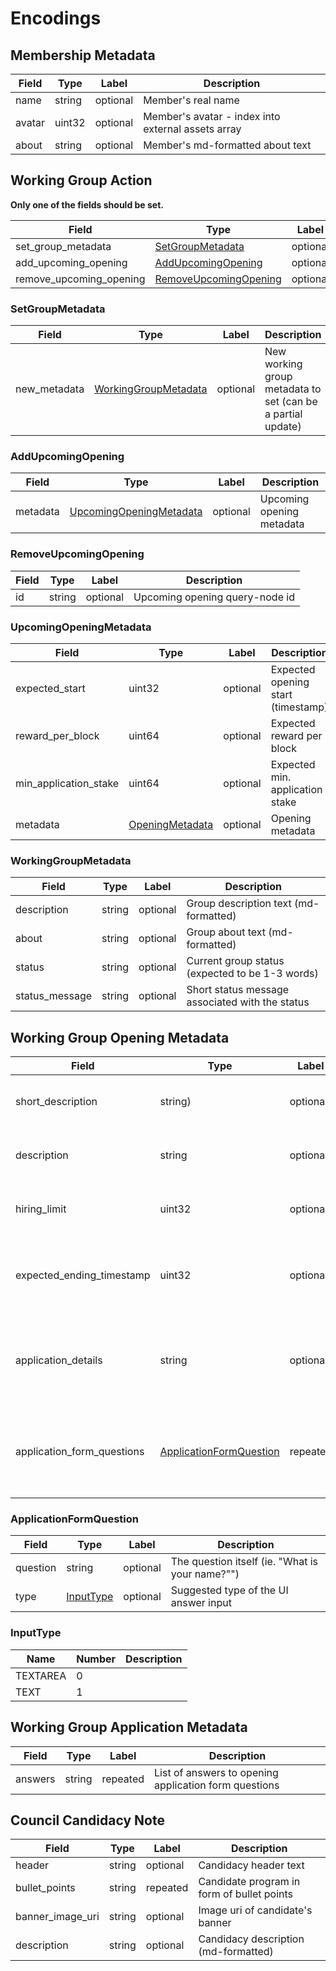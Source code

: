 # Encodings

<!-- Member metadata -->

## Membership Metadata

| Field | Type | Label | Description |
| ----- | ---- | ----- | ----------- |
| name | string | optional | Member&#39;s real name |
| avatar | uint32 | optional | Member&#39;s avatar - index into external assets array |
| about | string | optional | Member&#39;s md-formatted about text |

## Working Group Action

**Only one of the fields should be set.**

| Field | Type | Label | Description |
| ----- | ---- | ----- | ----------- |
| set_group_metadata | [SetGroupMetadata](#setgroupmetadata) | optional |  |
| add_upcoming_opening | [AddUpcomingOpening](#addupcomingopening) | optional |  |
| remove_upcoming_opening | [RemoveUpcomingOpening](#removeupcomingopening) | optional |  |

### SetGroupMetadata

| Field | Type | Label | Description |
| ----- | ---- | ----- | ----------- |
| new_metadata | [WorkingGroupMetadata](#workinggroupmetadata) | optional | New working group metadata to set (can be a partial update) |
### AddUpcomingOpening

| Field | Type | Label | Description |
| ----- | ---- | ----- | ----------- |
| metadata | [UpcomingOpeningMetadata](#upcomingopeningmetadata) | optional | Upcoming opening metadata |

### RemoveUpcomingOpening

| Field | Type | Label | Description |
| ----- | ---- | ----- | ----------- |
| id | string | optional | Upcoming opening query-node id |

### UpcomingOpeningMetadata

| Field | Type | Label | Description |
| ----- | ---- | ----- | ----------- |
| expected_start | uint32 | optional | Expected opening start (timestamp) |
| reward_per_block | uint64 | optional | Expected reward per block |
| min_application_stake | uint64 | optional | Expected min. application stake |
| metadata | [OpeningMetadata](#openingmetadata) | optional | Opening metadata |

### WorkingGroupMetadata

| Field | Type | Label | Description |
| ----- | ---- | ----- | ----------- |
| description | string | optional | Group description text (md-formatted) |
| about | string | optional | Group about text (md-formatted) |
| status | string | optional | Current group status (expected to be 1-3 words) |
| status_message | string | optional | Short status message associated with the status |

<!-- Working Group Opening metadata -->

## Working Group Opening Metadata

| Field | Type | Label | Description |
| ----- | ---- | ----- | ----------- |
| short_description | string) | optional | Short description of the opening |
| description | string | optional | Full description of the opening |
| hiring_limit | uint32 | optional | Expected number of hired applicants |
| expected_ending_timestamp | uint32 | optional | Expected time when the opening will close (Unix timestamp) |
| application_details | string | optional | Md-formatted text explaining the application process |
| application_form_questions | [ApplicationFormQuestion](#applicationformquestion) | repeated | List of questions that should be answered during application |

### ApplicationFormQuestion

| Field | Type | Label | Description |
| ----- | ---- | ----- | ----------- |
| question | string | optional | The question itself (ie. &#34;What is your name?&#34;&#34;) |
| type | [InputType](#inputtype) | optional | Suggested type of the UI answer input |

### InputType

| Name | Number | Description |
| ---- | ------ | ----------- |
| TEXTAREA | 0 |  |
| TEXT | 1 |  |

<!-- Working Group Application metadata -->

## Working Group Application Metadata

| Field   | Type   | Label    | Description                                           |
| ------- | ------ | -------- | ----------------------------------------------------- |
| answers | string | repeated | List of answers to opening application form questions |

## Council Candidacy Note

| Field            | Type   | Label    | Description                                |
| ---------------- | ------ | -------- | ------------------------------------------ |
| header           | string | optional | Candidacy header text                      |
| bullet_points    | string | repeated | Candidate program in form of bullet points |
| banner_image_uri | string | optional | Image uri of candidate's banner            |
| description      | string | optional | Candidacy description (md-formatted)       |
